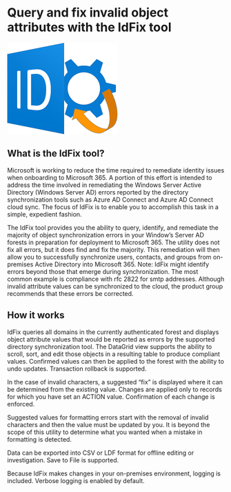 # Query and fix invalid object attributes with the IdFix tool

 ![IdFix logo](img/IdFixLogo.png)

## What is the IdFix tool?

Microsoft is working to reduce the time required to remediate identity issues when onboarding to Microsoft 365. A portion of this effort is intended to address the time involved in remediating the Windows Server Active Directory (Windows Server AD)   errors reported by the directory synchronization tools such as Azure AD Connect and Azure AD Connect cloud sync. The focus of IdFix is to enable you to accomplish this task in a simple, expedient fashion.

The IdFix tool provides you the ability to query, identify, and remediate the majority of object synchronization errors in your Window’s Server AD forests in preparation for deployment to Microsoft 365. The utility does not fix all errors, but it does find and fix the majority. This remediation will then allow you to successfully synchronize users, contacts, and groups from on-premises Active Directory into Microsoft 365.
Note: IdFix might identify   errors beyond those that emerge during synchronization. The most common example is compliance with rfc 2822 for smtp addresses. Although invalid attribute values can be synchronized to the cloud, the product group recommends that these errors be corrected.

## How it works    

IdFix queries all domains in the currently authenticated forest and displays object attribute values that would be reported as errors by the supported directory synchronization tool. The DataGrid view supports the ability to scroll, sort, and edit those objects in a resulting table to produce compliant values. Confirmed values can then be applied to the forest with the ability to undo updates. Transaction rollback is supported.

In the case of invalid characters, a suggested “fix” is displayed where it can be determined from the existing value. Changes are applied only to records for which you have set an ACTION value. Confirmation of each change is enforced.

Suggested values for formatting errors start with the removal of invalid characters and then the value must be updated by you. It is beyond the scope of this utility to determine what you wanted when a mistake in formatting is detected.

Data can be exported into CSV or LDF format for offline editing or investigation. Save to File is supported.

Because IdFix makes changes in your on-premises environment, logging is included. Verbose logging is enabled by default.

